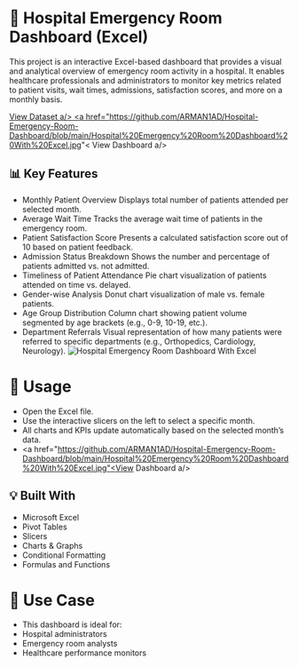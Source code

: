 # 🏥 Hospital Emergency Room Dashboard (Excel)

This project is an interactive Excel-based dashboard that provides a visual and analytical overview of emergency room activity in a hospital. It enables healthcare professionals and administrators to monitor key metrics related to patient visits, wait times, admissions, satisfaction scores, and more on a monthly basis.

<a href="https://github.com/ARMAN1AD/Hospital-Emergency-Room-Dashboard/blob/main/Hospital%20Emergency%20Room%20Excel%20Dashboard.xlsx"> View Dataset a/>
 <a href="https://github.com/ARMAN1AD/Hospital-Emergency-Room-Dashboard/blob/main/Hospital%20Emergency%20Room%20Dashboard%20With%20Excel.jpg"< View Dashboard a/>

## 📊 Key Features
- Monthly Patient Overview
  Displays total number of patients attended per selected month.
- Average Wait Time
  Tracks the average wait time of patients in the emergency room.
- Patient Satisfaction Score
  Presents a calculated satisfaction score out of 10 based on patient feedback.
- Admission Status Breakdown
  Shows the number and percentage of patients admitted vs. not admitted.
- Timeliness of Patient Attendance
  Pie chart visualization of patients attended on time vs. delayed.
- Gender-wise Analysis
  Donut chart visualization of male vs. female patients.
- Age Group Distribution
  Column chart showing patient volume segmented by age brackets (e.g., 0-9, 10-19, etc.).
- Department Referrals
  Visual representation of how many patients were referred to specific departments (e.g., Orthopedics, Cardiology, Neurology).
  ![Hospital Emergency Room Dashboard With Excel](https://github.com/user-attachments/assets/00e95fba-1992-4221-8737-1a95f0346d16)

# 🧾 Usage
- Open the Excel file.
- Use the interactive slicers on the left to select a specific month.
- All charts and KPIs update automatically based on the selected month’s data.
- <a href="https://github.com/ARMAN1AD/Hospital-Emergency-Room-Dashboard/blob/main/Hospital%20Emergency%20Room%20Dashboard%20With%20Excel.jpg"<View Dashboard a/>
## 💡 Built With
- Microsoft Excel
-  Pivot Tables
-  Slicers
-  Charts & Graphs
-  Conditional Formatting
- Formulas and Functions

# 📌 Use Case
- This dashboard is ideal for:
- Hospital administrators
- Emergency room analysts
- Healthcare performance monitors
  
